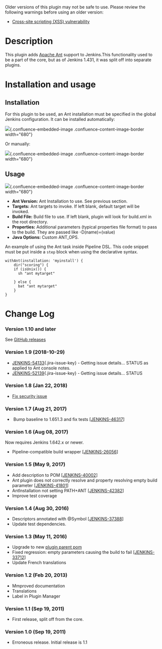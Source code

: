 Older versions of this plugin may not be safe to use. Please review the
following warnings before using an older version:

-   [Cross-site scripting (XSS)
    vulnerability](https://jenkins.io/security/advisory/2018-01-22/)

# Description

This plugin adds [Apache Ant](http://ant.apache.org/)
support to Jenkins.This functionality used to be a part of the core, but
as of Jenkins 1.431, it was split off into separate plugins.

# Installation and usage

## Installation

For this plugin to be used, an Ant installation must be specified in the
global Jenkins configuration. It can be installed automatically:

![](docs/images/automatic.png){.confluence-embedded-image
.confluence-content-image-border width="680"}

Or manually:

![](docs/images/manual.png){.confluence-embedded-image
.confluence-content-image-border width="680"}

## Usage

![](docs/images/usage.png){.confluence-embedded-image
.confluence-content-image-border width="680"}

-   **Ant Version:** Ant Installation to use. See previous section.
-   **Targets:** Ant targets to invoke. If left blank, default target
    will be invoked.
-   **Build File:** Build file to use. If left blank, plugin will look
    for build.xml in the root directory.
-   **Properties:** Additional parameters (typical properties file
    format) to pass to the build. They are passed like -D(name)=(value)
-   **Java Options:** Custom ANT\_OPS.

  

An example of using the Ant task inside Pipeline DSL. This code snippet
must be put inside a `step` block when using the declarative syntax.

    withAnt(installation: 'myinstall') {
        dir("scoring") {
        if (isUnix()) {
          sh "ant mytarget"

        } else {
          bat "ant mytarget"
        }
    }

# Change Log

### Version 1.10 and later

See [GitHub
releases](https://github.com/jenkinsci/ant-plugin/releases)

### Version 1.9 (2018-10-29)

-   [
    JENKINS-54133](https://issues.jenkins-ci.org/browse/JENKINS-54133){.jira-issue-key} -
    Getting issue details... STATUS as applied to Ant console notes.
-   [
    JENKINS-52139](https://issues.jenkins-ci.org/browse/JENKINS-52139){.jira-issue-key} -
    Getting issue details... STATUS

### Version 1.8 (Jan 22, 2018)

-   [Fix security
    issue](https://jenkins.io/security/advisory/2018-01-22/)

### Version 1.7 (Aug 21, 2017)

-    Bump baseline to 1.651.3 and fix
    tests \[[JENKINS-46317](https://issues.jenkins-ci.org/browse/JENKINS-46317)]

### Version 1.6 (Aug 08, 2017)

Now requires Jenkins 1.642.x or newer.

-   Pipeline-compatible build
    wrapper \[[JENKINS-26056](https://issues.jenkins-ci.org/browse/JENKINS-26056)\]

### Version 1.5 (May 9, 2017)

-   Add description to
    POM \[[JENKINS-40002](https://issues.jenkins-ci.org/browse/JENKINS-40002)]
-   Ant plugin does not correctly resolve and property resolving empty
    build
    parameter \[[JENKINS-41801](https://issues.jenkins-ci.org/browse/JENKINS-41801)]
-   AntInstallation not setting
    PATH+ANT \[[JENKINS-42382](https://issues.jenkins-ci.org/browse/JENKINS-42382)]
-   Improve test coverage

### Version 1.4 (Aug 30, 2016)

-   Descriptors annotated with @Symbol
    \[[JENKINS-37388](https://issues.jenkins-ci.org/browse/JENKINS-37388)]
-   Update test dependencies.

### Version 1.3 (May 11, 2016)

-   Upgrade to new [plugin parent
    pom](https://github.com/jenkinsci/plugin-pom)
-   Fixed regression: empty parameters causing the build to fail
    \[[JENKINS-33712](https://issues.jenkins-ci.org/browse/JENKINS-33712)]
-   Update French translations

### Version 1.2 (Feb 20, 2013)

-   Mmproved documentation
-   Translations
-   Label in Plugin Manager

### Version 1.1 (Sep 19, 2011)

-   First release, split off from the core.

### Version 1.0 (Sep 19, 2011)

-   Erroneous release. Initial release is 1.1

  
